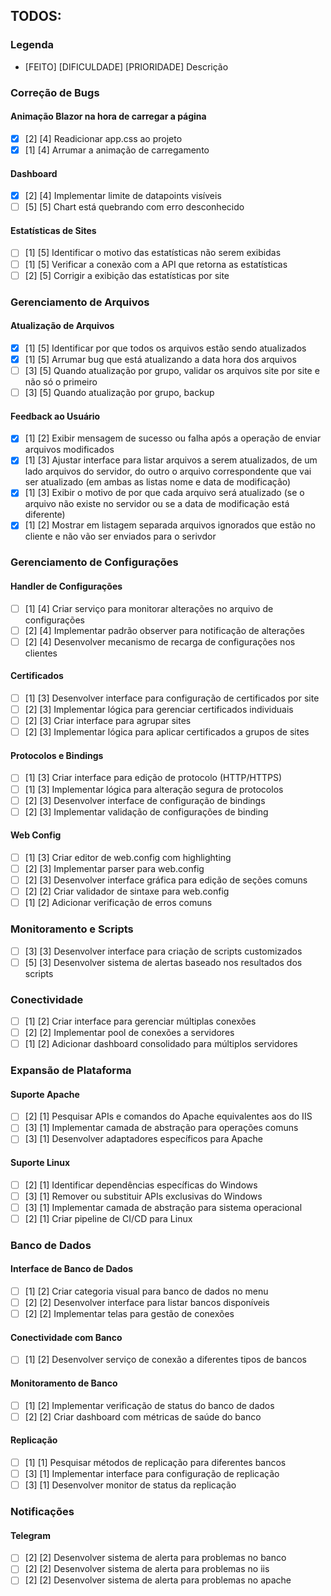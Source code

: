 ## TODOS:
### Legenda
- [FEITO] [DIFICULDADE] [PRIORIDADE] Descrição

### Correção de Bugs
#### Animação Blazor na hora de carregar a página
- [X] [2] [4] Readicionar app.css ao projeto
- [X] [1] [4] Arrumar a animação de carregamento

#### Dashboard
- [X] [2] [4] Implementar limite de datapoints visíveis
- [ ] [5] [5] Chart está quebrando com erro desconhecido

#### Estatísticas de Sites
- [ ] [1] [5] Identificar o motivo das estatísticas não serem exibidas
- [ ] [1] [5] Verificar a conexão com a API que retorna as estatísticas
- [ ] [2] [5] Corrigir a exibição das estatísticas por site

### Gerenciamento de Arquivos
#### Atualização de Arquivos
- [X] [1] [5] Identificar por que todos os arquivos estão sendo atualizados
- [X] [1] [5] Arrumar bug que está atualizando a data hora dos arquivos
- [ ] [3] [5] Quando atualização por grupo, validar os arquivos site por site e não só o primeiro
- [ ] [3] [5] Quando atualização por grupo, backup

#### Feedback ao Usuário
- [X] [1] [2] Exibir mensagem de sucesso ou falha após a operação de enviar arquivos modificados
- [X] [1] [3] Ajustar interface para listar arquivos a serem atualizados, de um lado arquivos do servidor, do outro o arquivo correspondente que vai ser atualizado (em ambas as listas nome e data de modificação)
- [X] [1] [3] Exibir o motivo de por que cada arquivo será atualizado (se o arquivo não existe no servidor ou se a data de modificação está diferente)
- [X] [1] [2] Mostrar em listagem separada arquivos ignorados que estão no cliente e não vão ser enviados para o serivdor

### Gerenciamento de Configurações
#### Handler de Configurações
- [ ] [1] [4] Criar serviço para monitorar alterações no arquivo de configurações
- [ ] [2] [4] Implementar padrão observer para notificação de alterações
- [ ] [2] [4] Desenvolver mecanismo de recarga de configurações nos clientes

#### Certificados
- [ ] [1] [3] Desenvolver interface para configuração de certificados por site
- [ ] [2] [3] Implementar lógica para gerenciar certificados individuais
- [ ] [2] [3] Criar interface para agrupar sites
- [ ] [2] [3] Implementar lógica para aplicar certificados a grupos de sites

#### Protocolos e Bindings
- [ ] [1] [3] Criar interface para edição de protocolo (HTTP/HTTPS)
- [ ] [1] [3] Implementar lógica para alteração segura de protocolos
- [ ] [2] [3] Desenvolver interface de configuração de bindings
- [ ] [2] [3] Implementar validação de configurações de binding

#### Web Config
- [ ] [1] [3] Criar editor de web.config com highlighting
- [ ] [2] [3] Implementar parser para web.config
- [ ] [2] [3] Desenvolver interface gráfica para edição de seções comuns
- [ ] [2] [2] Criar validador de sintaxe para web.config
- [ ] [1] [2] Adicionar verificação de erros comuns

### Monitoramento e Scripts
- [ ] [3] [3] Desenvolver interface para criação de scripts customizados
- [ ] [5] [3] Desenvolver sistema de alertas baseado nos resultados dos scripts

### Conectividade
- [ ] [1] [2] Criar interface para gerenciar múltiplas conexões
- [ ] [2] [2] Implementar pool de conexões a servidores
- [ ] [1] [2] Adicionar dashboard consolidado para múltiplos servidores

### Expansão de Plataforma
#### Suporte Apache
- [ ] [2] [1] Pesquisar APIs e comandos do Apache equivalentes aos do IIS
- [ ] [3] [1] Implementar camada de abstração para operações comuns
- [ ] [3] [1] Desenvolver adaptadores específicos para Apache

#### Suporte Linux
- [ ] [2] [1] Identificar dependências específicas do Windows
- [ ] [3] [1] Remover ou substituir APIs exclusivas do Windows
- [ ] [3] [1] Implementar camada de abstração para sistema operacional
- [ ] [2] [1] Criar pipeline de CI/CD para Linux

### Banco de Dados
#### Interface de Banco de Dados
- [ ] [1] [2] Criar categoria visual para banco de dados no menu
- [ ] [2] [2] Desenvolver interface para listar bancos disponíveis
- [ ] [2] [2] Implementar telas para gestão de conexões

#### Conectividade com Banco
- [ ] [1] [2] Desenvolver serviço de conexão a diferentes tipos de bancos

#### Monitoramento de Banco
- [ ] [1] [2] Implementar verificação de status do banco de dados
- [ ] [2] [2] Criar dashboard com métricas de saúde do banco

#### Replicação
- [ ] [1] [1] Pesquisar métodos de replicação para diferentes bancos
- [ ] [3] [1] Implementar interface para configuração de replicação
- [ ] [3] [1] Desenvolver monitor de status da replicação

### Notificações
#### Telegram
- [ ] [2] [2] Desenvolver sistema de alerta para problemas no banco
- [ ] [2] [2] Desenvolver sistema de alerta para problemas no iis
- [ ] [2] [2] Desenvolver sistema de alerta para problemas no apache
